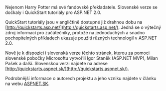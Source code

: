 <!-- dcterms:identifier = aspnetcz#164 -->
<!-- dcterms:title = ASP.NET QuickStarts tutoriály ve slovenštině -->
<!-- dcterms:abstract = Nejenom Harry Potter má své fandovské překladatele. Slovenské verze se dočkaly i QuickStart tutoriály pro ASP.NET 2.0. -->
<!-- np9:categoryId = 6 -->
<!-- x4w:category = Akce a události -->
<!-- np9:authorId = 1 -->
<!-- np9:authorEmail = michal.valasek@altairis.cz -->
<!-- dcterms:creator = Michal Altair Valášek -->
<!-- dcterms:created = 2007-08-20T14:26:42.73+02:00 -->
<!-- dcterms:dateAccepted = 2007-08-20T14:26:42.73+02:00 -->

Nejenom Harry Potter má své fandovské překladatele. Slovenské verze se dočkaly i QuickStart tutoriály pro ASP.NET 2.0.

QuickStart tutoriály jsou v angličtině dostupné již drahnou dobu na [http://quickstarts.asp.net/](http://quickstarts.asp.net/). Jedná se o výtečný zdroj informací pro začátečníky, protože na jednoduchých a snadno pochopitelných příkladech ukazuje použití různých technologií v ASP.NET 2.0.

Nově je k dispozici i slovenská verze těchto stránek, kterou za pomoci slovenské pobočky Microsoftu vytvořili Igor Staněk (ASP.NET MVP), Milan Pašek a další. Slovenskou verzi najdete na adrese [http://quickstarts.aspnet.sk/](http://quickstarts.aspnet.sk/).

Podrobnější informace o autorech projektu a jeho vzniku najdete v článku na webu [ASPNET.SK](http://www.aspnet.sk/Articles.aspx?Id=100). 